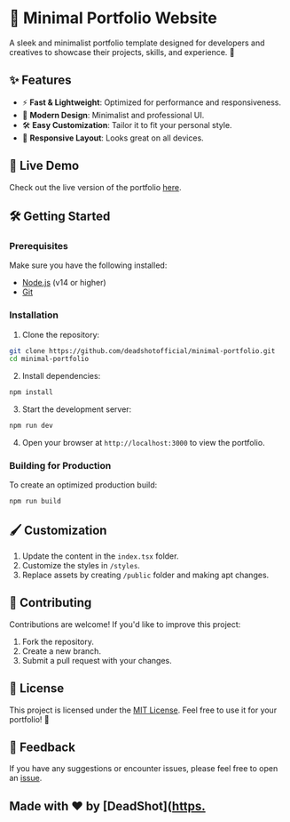 # 🌟 Minimal Portfolio Website
A sleek and minimalist portfolio template designed for developers and creatives to showcase their projects, skills, and experience. 🚀

## ✨ Features
- ⚡ **Fast & Lightweight**: Optimized for performance and responsiveness.
- 🎨 **Modern Design**: Minimalist and professional UI.
- 🛠️ **Easy Customization**: Tailor it to fit your personal style.
- 📱 **Responsive Layout**: Looks great on all devices.

## 🚀 Live Demo
Check out the live version of the portfolio [here](https://deadshot.is-a.dev). <!-- Replace with the actual demo link -->

## 🛠️ Getting Started

### Prerequisites
Make sure you have the following installed:
- [Node.js](https://nodejs.org/) (v14 or higher)
- [Git](https://git-scm.com/)

### Installation
1. Clone the repository:
```bash
git clone https://github.com/deadshotofficial/minimal-portfolio.git
cd minimal-portfolio
```
2. Install dependencies:
```bash
npm install
```
3. Start the development server:
```bash
npm run dev
```
4. Open your browser at `http://localhost:3000` to view the portfolio.

### Building for Production
To create an optimized production build:
```bash
npm run build
```

## 🖌️ Customization
1. Update the content in the `index.tsx` folder.
2. Customize the styles in `/styles`.
3. Replace assets by creating `/public` folder and making apt changes.

## 🤝 Contributing
Contributions are welcome! If you'd like to improve this project:
1. Fork the repository.
2. Create a new branch.
3. Submit a pull request with your changes.

## 📄 License
This project is licensed under the [MIT License](https://opensource.org/license/mit). Feel free to use it for your portfolio! 🖤

## 💬 Feedback
If you have any suggestions or encounter issues, please feel free to open an [issue](https://github.com/deadshotofficial/minimal-portfolio/issues).

## Made with ❤️ by [DeadShot]([https.](https://github.com/deadshotofficial)
